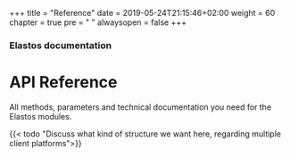 +++
title = "Reference"
date = 2019-05-24T21:15:46+02:00
weight = 60
chapter = true
pre = "<i class='fa fa-folder-open'></i> "
alwaysopen = false
+++

### Elastos documentation

# API Reference

All methods, parameters and technical documentation you need for the Elastos modules.

{{< todo "Discuss what kind of structure we want here, regarding multiple client platforms">}}